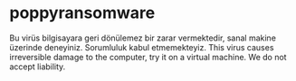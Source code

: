 # poppyransomware
Bu virüs bilgisayara geri dönülemez bir zarar vermektedir, sanal makine üzerinde deneyiniz. Sorumluluk kabul etmemekteyiz. This virus causes irreversible damage to the computer, try it on a virtual machine. We do not accept liability.

